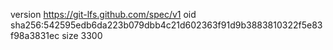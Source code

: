 version https://git-lfs.github.com/spec/v1
oid sha256:542595edb6da223b079dbb4c21d602363f91d9b3883810322f5e83f98a3831ec
size 3300
